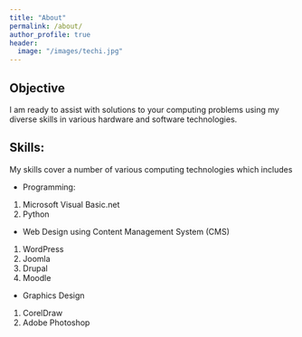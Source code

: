 ```yaml
---
title: "About"
permalink: /about/
author_profile: true
header:
  image: "/images/techi.jpg"
---
```


## Objective
I am ready to assist with solutions to your computing problems
using my diverse skills in various hardware
and software technologies.

## Skills:
My skills cover a number of various computing technologies which includes
* Programming:
1. Microsoft Visual Basic.net
2. Python
+ Web Design using Content Management System (CMS)
1. WordPress
2. Joomla
3. Drupal
4. Moodle
- Graphics Design
1. CorelDraw
2. Adobe Photoshop
